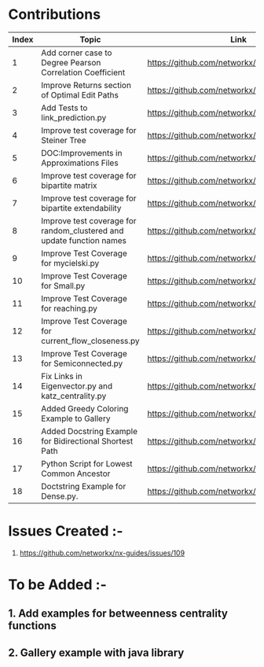 # Contributions
| Index | Topic | Link | Status |
| ----- | -------- | -------- | -------- |
| 1    | Add corner case to Degree Pearson Correlation Coefficient  |https://github.com/networkx/networkx/pull/7392| Open|
| 2    | Improve Returns section of Optimal Edit Paths |https://github.com/networkx/networkx/pull/7375| Open|
| 3    | Add Tests to link_prediction.py |https://github.com/networkx/networkx/pull/7357| Merged|
| 4   | Improve test coverage for Steiner Tree |https://github.com/networkx/networkx/pull/7348| Merged|
| 5    | DOC:Improvements in Approximations Files |https://github.com/networkx/networkx/pull/7338| Merged|
| 6    | Improve test coverage for bipartite matrix |https://github.com/networkx/networkx/pull/7312| Merged|
| 7    | Improve test coverage for bipartite extendability |https://github.com/networkx/networkx/pull/7306| Merged|
| 8   | Improve test coverage for random_clustered and update function names |https://github.com/networkx/networkx/pull/7273| Merged|
| 9    | Improve Test Coverage for mycielski.py |https://github.com/networkx/networkx/pull/7271| Merged|
| 10     | Improve Test Coverage for Small.py |https://github.com/networkx/networkx/pull/7260| Merged|
| 11     | Improve Test Coverage for reaching.py |https://github.com/networkx/networkx/pull/6678| Merged|
| 12    | Improve Test Coverage for current_flow_closeness.py |https://github.com/networkx/networkx/pull/6677| Merged|
| 13     | Improve Test Coverage for Semiconnected.py |https://github.com/networkx/networkx/pull/6645| Closed-Defect|
| 14     | Fix Links in Eigenvector.py and katz_centrality.py |https://github.com/networkx/networkx/pull/6640| Merged|
| 15     | Added Greedy Coloring Example to Gallery | https://github.com/networkx/networkx/pull/6647| Merged|
| 16     | Added Docstring Example for Bidirectional Shortest Path | https://github.com/networkx/networkx/pull/6570| Merged|
| 17     | Python Script for Lowest Common Ancestor | https://github.com/networkx/networkx/pull/6552 | Closed- Duplicate|
| 18     | Doctstring Example for Dense.py.| https://github.com/networkx/networkx/pull/6669| Merged| 










# Issues Created :- 
1. https://github.com/networkx/nx-guides/issues/109


# To be Added :- 

## 1. Add examples for betweenness centrality functions
## 2. Gallery example with java library 



